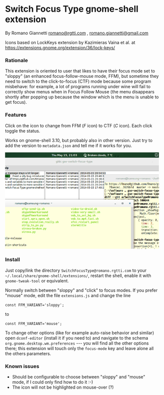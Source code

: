 # Switch Focus Type gnome-shell extension 

By Romano Giannetti <romano@rgtti.com> , <romano.giannetti@gmail.com>

Icons based on LockKeys extension by Kazimieras Vaina et al. at https://extensions.gnome.org/extension/36/lock-keys/

### Rationale

This extension is oriented to user that likes to have their focus 
mode set to "sloppy" (an enhanced focus-follow-mouse mode, FFM), but sometime 
they need to switch to the click-to-focus (CTF) mode because some program
misbehave: for example, a lot of programs running under wine will fail 
to correctly show menus when in Focus Follow Mouse (the menu disappears shortly 
after popping up because the window which is the menu is unable to get focus). 

### Features

Click on the icon to change from FFM (_F_ icon) to CTF (_C_ icon). 
Each click toggle the status.

Works on gnome-shell 3.10, but probably also in other version. 
Just try to add the version to `metadata.json` and tell me if it works for you.

![Screencast](https://raw.githubusercontent.com/Rmano/gse-switch-focus-mode/master/screencast.gif)

### Install 

Just copy/link the directory `SwitchFocusType@romano.rgtti.com` to your 
`~/.local/share/gnome-shell/extensions/`, restart the shell, enable it with 
`gnome-tweak-tool` or equivalent. 

Normally switch between "sloppy" and "click" to focus modes. If you prefer 
"mouse" mode, edit the file `extensions.js` and change the line 

    const FFM_VARIANT='sloppy';

to

    const FFM_VARIANT='mouse';

To change other options (like for example auto-raise behavior and similar)
open `dconf-editor`  (install it if you need to) and navigate to the schema 
`org.gnome.desktop.wm.preferences` --- you will find all the other 
options there; this extension will touch only the `focus-mode` key and
leave alone all the others parameters.

### Known issues

* Should be configurable to choose between "sloppy" and "mouse" mode, 
if I could only find how to do it :-) 
* The icon will not be highlighted on mouse-over (?)

